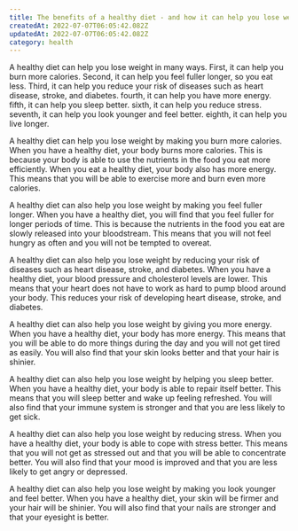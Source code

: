 ```yaml
---
title: The benefits of a healthy diet - and how it can help you lose weight
createdAt: 2022-07-07T06:05:42.082Z
updatedAt: 2022-07-07T06:05:42.082Z
category: health
---
```


A healthy diet can help you lose weight in many ways. First, it can help you burn more calories. Second, it can help you feel fuller longer, so you eat less. Third, it can help you reduce your risk of diseases such as heart disease, stroke, and diabetes. fourth, it can help you have more energy. fifth, it can help you sleep better. sixth, it can help you reduce stress. seventh, it can help you look younger and feel better. eighth, it can help you live longer.

A healthy diet can help you lose weight by making you burn more calories. When you have a healthy diet, your body burns more calories. This is because your body is able to use the nutrients in the food you eat more efficiently. When you eat a healthy diet, your body also has more energy. This means that you will be able to exercise more and burn even more calories.

A healthy diet can also help you lose weight by making you feel fuller longer. When you have a healthy diet, you will find that you feel fuller for longer periods of time. This is because the nutrients in the food you eat are slowly released into your bloodstream. This means that you will not feel hungry as often and you will not be tempted to overeat.

A healthy diet can also help you lose weight by reducing your risk of diseases such as heart disease, stroke, and diabetes. When you have a healthy diet, your blood pressure and cholesterol levels are lower. This means that your heart does not have to work as hard to pump blood around your body. This reduces your risk of developing heart disease, stroke, and diabetes.

A healthy diet can also help you lose weight by giving you more energy. When you have a healthy diet, your body has more energy. This means that you will be able to do more things during the day and you will not get tired as easily. You will also find that your skin looks better and that your hair is shinier.

A healthy diet can also help you lose weight by helping you sleep better. When you have a healthy diet, your body is able to repair itself better. This means that you will sleep better and wake up feeling refreshed. You will also find that your immune system is stronger and that you are less likely to get sick.

A healthy diet can also help you lose weight by reducing stress. When you have a healthy diet, your body is able to cope with stress better. This means that you will not get as stressed out and that you will be able to concentrate better. You will also find that your mood is improved and that you are less likely to get angry or depressed.

A healthy diet can also help you lose weight by making you look younger and feel better. When you have a healthy diet, your skin will be firmer and your hair will be shinier. You will also find that your nails are stronger and that your eyesight is better.
